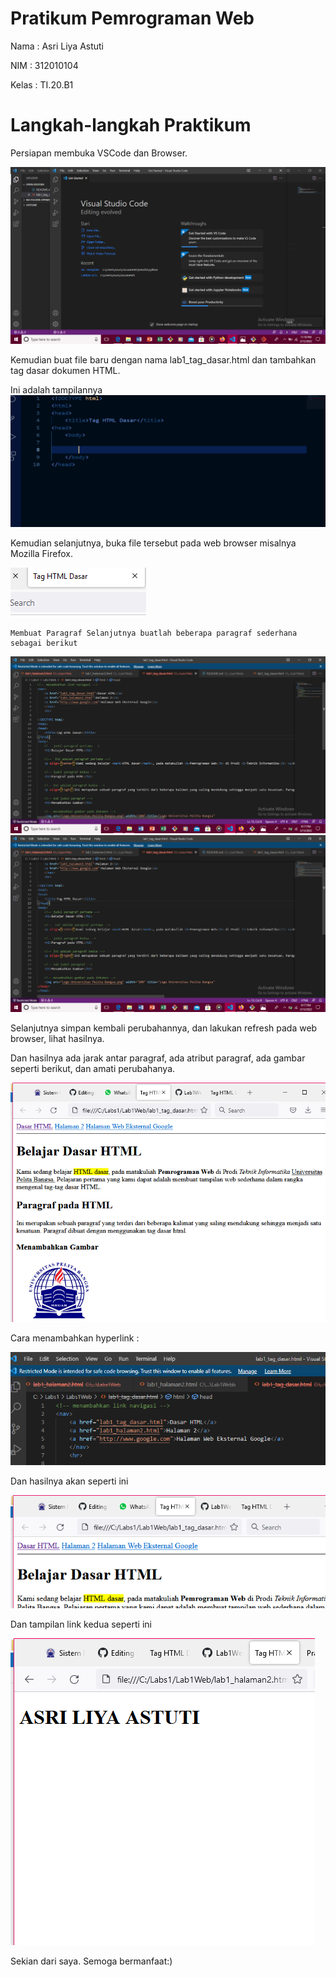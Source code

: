 # Pratikum Pemrograman Web

Nama    : Asri Liya Astuti

NIM     : 312010104

Kelas   : TI.20.B1

# Langkah-langkah Praktikum

Persiapan membuka VSCode dan Browser.

![screenshot(232).png](https://github.com/asriliya/Lab1Web/blob/main/screenshot/Screenshot%20(232).png)

Kemudian buat file baru dengan nama lab1_tag_dasar.html dan tambahkan tag dasar dokumen HTML.

Ini adalah tampilannya
![screenshoot3.png](https://github.com/asriliya/Lab1Web/blob/main/screenshot/screenshoot3.png)

Kemudian selanjutnya, buka file tersebut pada web browser misalnya Mozilla Firefox.

![screenshot(233).png](https://github.com/asriliya/Lab1Web/blob/main/screenshot/Screenshot%20(233).png)

    Membuat Paragraf Selanjutnya buatlah beberapa paragraf sederhana sebagai berikut

![screenshot(243).png](https://github.com/asriliya/Lab1Web/blob/main/screenshot/Screenshot%20(243).png)
![screenshot(244).png](https://github.com/asriliya/Lab1Web/blob/main/screenshot/Screenshot%20(244).png)

Selanjutnya simpan kembali perubahannya, dan lakukan refresh pada web browser, lihat hasilnya.

Dan hasilnya ada jarak antar paragraf, ada atribut paragraf, ada gambar seperti berikut, dan amati perubahanya.

![screenshot(248).png](https://github.com/asriliya/Lab1Web/blob/main/screenshot/Screenshot%20(248).png)

Cara menambahkan hyperlink :

![screenshot(250).png](https://github.com/asriliya/Lab1Web/blob/main/screenshot/Screenshot%20(250).png)

Dan hasilnya akan seperti ini 

![screenshot(255).png](https://github.com/asriliya/Lab1Web/blob/main/screenshot/Screenshot%20(255).png)

Dan tampilan link kedua seperti ini 

![screenshot(253).png](https://github.com/asriliya/Lab1Web/blob/main/screenshot/Screenshot%20(253).png)

Sekian dari saya. Semoga bermanfaat:)
